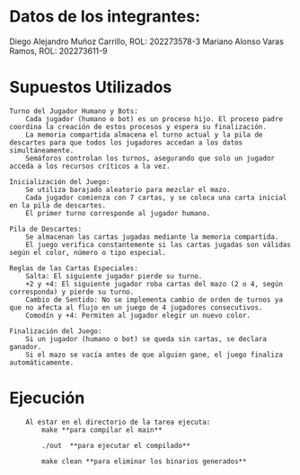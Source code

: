 # Datos de los integrantes:
Diego Alejandro Muñoz Carrillo, ROL: 202273578-3
Mariano Alonso Varas Ramos, ROL: 202273611-9

# Supuestos Utilizados 

    Turno del Jugador Humano y Bots:
        Cada jugador (humano o bot) es un proceso hijo. El proceso padre coordina la creación de estos procesos y espera su finalización.
        La memoria compartida almacena el turno actual y la pila de descartes para que todos los jugadores accedan a los datos simultáneamente.
        Semáforos controlan los turnos, asegurando que solo un jugador acceda a los recursos críticos a la vez.

    Inicialización del Juego:
        Se utiliza barajado aleatorio para mezclar el mazo.
        Cada jugador comienza con 7 cartas, y se coloca una carta inicial en la pila de descartes.
        El primer turno corresponde al jugador humano.

    Pila de Descartes:
        Se almacenan las cartas jugadas mediante la memoria compartida.
        El juego verifica constantemente si las cartas jugadas son válidas según el color, número o tipo especial.

    Reglas de las Cartas Especiales:
        Salta: El siguiente jugador pierde su turno.
        +2 y +4: El siguiente jugador roba cartas del mazo (2 o 4, según corresponda) y pierde su turno.
        Cambio de Sentido: No se implementa cambio de orden de turnos ya que no afecta al flujo en un juego de 4 jugadores consecutivos.
        Comodín y +4: Permiten al jugador elegir un nuevo color.

    Finalización del Juego:
        Si un jugador (humano o bot) se queda sin cartas, se declara ganador.
        Si el mazo se vacía antes de que alguien gane, el juego finaliza automáticamente.

# Ejecución

        Al estar en el directorio de la tarea ejecuta:
            make **para compilar el main**

            ./out  **para ejecutar el compilado**

            make clean **para eliminar los binarios generados**